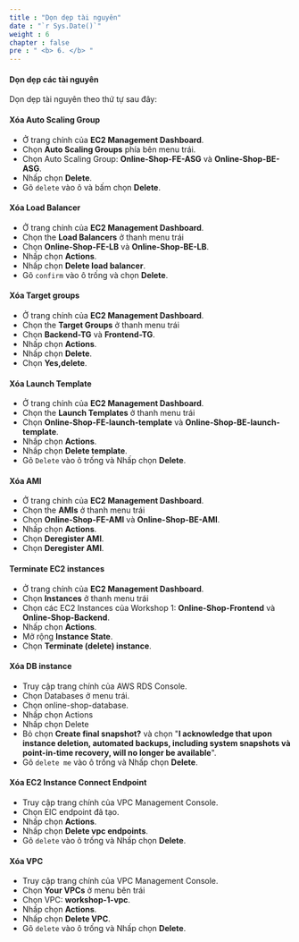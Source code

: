 ```yaml
---
title : "Dọn dẹp tài nguyên"
date : "`r Sys.Date()`"
weight : 6
chapter : false
pre : " <b> 6. </b> "
---
```


#### Dọn dẹp các tài nguyên
Dọn dẹp tài nguyên theo thứ tự sau đây:

#### Xóa Auto Scaling Group
- Ở trang chính của **EC2 Management Dashboard**.
- Chọn **Auto Scaling Groups** phía bên menu trái.
- Chọn Auto Scaling Group: **Online-Shop-FE-ASG** và **Online-Shop-BE-ASG**.
- Nhấp chọn **Delete**.
- Gõ ```delete``` vào ô và bấm chọn **Delete**.

#### Xóa Load Balancer
- Ở trang chính của **EC2 Management Dashboard**.
- Chọn the **Load Balancers** ở thanh menu trái
- Chọn **Online-Shop-FE-LB** và **Online-Shop-BE-LB**.
- Nhấp chọn **Actions**.
- Nhấp chọn **Delete load balancer**.
- Gõ ```confirm``` vào ô trống và chọn **Delete**.

#### Xóa Target groups
- Ở trang chính của **EC2 Management Dashboard**.
- Chọn the **Target Groups** ở thanh menu trái
- Chọn **Backend-TG** và **Frontend-TG**.
- Nhấp chọn **Actions**.
- Nhấp chọn **Delete**.
- Chọn **Yes,delete**.

#### Xóa Launch Template
- Ở trang chính của **EC2 Management Dashboard**.
- Chọn the **Launch Templates** ở thanh menu trái
- Chọn **Online-Shop-FE-launch-template** và **Online-Shop-BE-launch-template**.
- Nhấp chọn **Actions**.
- Nhấp chọn **Delete template**.
- Gõ ```Delete``` vào ô trống và Nhấp chọn **Delete**.

#### Xóa AMI
- Ở trang chính của **EC2 Management Dashboard**.
- Chọn the **AMIs** ở thanh menu trái
- Chọn **Online-Shop-FE-AMI** và **Online-Shop-BE-AMI**.
- Nhấp chọn **Actions**.
- Chọn **Deregister AMI**.
- Chọn **Deregister AMI**.

#### Terminate EC2 instances
- Ở trang chính của **EC2 Management Dashboard**.
- Chọn **Instances** ở thanh menu trái
- Chọn các EC2 Instances của Workshop 1: **Online-Shop-Frontend** và **Online-Shop-Backend**.
- Nhấp chọn **Actions**.
- Mở rộng **Instance State**.
- Chọn **Terminate (delete) instance**.

#### Xóa DB instance
- Truy cập trang chính của AWS RDS Console.
- Chọn Databases ở menu trái.
- Chọn online-shop-database.
- Nhấp chọn Actions
- Nhấp chọn Delete
- Bỏ chọn **Create final snapshot?** và chọn "**I acknowledge that upon instance deletion, automated backups, including system snapshots và point-in-time recovery, will no longer be available**".
- Gõ ```delete me``` vào ô trống và Nhấp chọn **Delete**.

#### Xóa EC2 Instance Connect Endpoint
- Truy cập trang chính của VPC Management Console.
- Chọn EIC endpoint đã tạo.
- Nhấp chọn **Actions**.
- Nhấp chọn **Delete vpc endpoints**.
- Gõ ```delete``` vào ô trống và Nhấp chọn **Delete**.

#### Xóa VPC
- Truy cập trang chính của VPC Management Console.
- Chọn **Your VPCs** ở menu bên trái
- Chọn VPC: **workshop-1-vpc**.
- Nhấp chọn **Actions**.
- Nhấp chọn **Delete VPC**.
- Gõ ```delete``` vào ô trống và Nhấp chọn **Delete**.